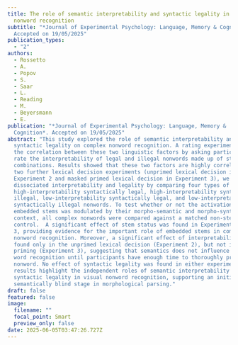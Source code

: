 ```yaml
---
title: The role of semantic interpretability and syntactic legality in complex
  nonword recognition
subtitle: "*Journal of Experimental Psychology: Language, Memory & Cognition*.
  Accepted on 19/05/2025"
publication_types:
  - "2"
authors:
  - Rossetto
  - A.
  - Popov
  - S.
  - Saar
  - L.
  - Reading
  - M.
  - Beyersmann
  - E.
publication: "*Journal of Experimental Psychology: Language, Memory &
  Cognition*. Accepted on 19/05/2025"
abstract: "This study explored the role of semantic interpretability and
  syntactic legality on complex nonword recognition. A rating experiment tested
  the correlation between these two linguistic factors by asking participants to
  rate the interpretability of legal and illegal nonwords made up of stem-suffix
  combinations. Results showed that these two factors are highly correlated. In
  two further lexical decision experiments (unprimed lexical decision in
  Experiment 2 and masked primed lexical decision in Experiment 3), we carefully
  dissociated interpretability and legality by comparing four types of nonwords:
  high-interpretability syntactically legal, high-interpretability syntactically
  illegal, low-interpretability syntactically legal, and low-interpretability
  syntactically illegal nonwords. To test whether or not the activation of
  embedded stems was modulated by their morpho-semantic and morpho-syntactic
  context, all complex nonwords were compared against a matched non-stem
  control.  A significant effect of stem status was found in Experiments 2 and
  3, providing evidence for the important role of embedded stems in complex
  nonword recognition. Moreover, a significant effect of interpretability was
  found only in the unprimed lexical decision (Experiment 2), but not in masked
  priming (Experiment 3), suggesting that semantics does not influence complex
  word recognition until participants have enough time to thoroughly process the
  nonword. No effect of syntactic legality was found in either experiment. These
  results highlight the independent roles of semantic interpretability and
  syntactic legality in visual nonword recognition, supporting an initial
  semantically blind stage in morphological parsing."
draft: false
featured: false
image:
  filename: ""
  focal_point: Smart
  preview_only: false
date: 2025-06-05T03:47:26.727Z
---
```

